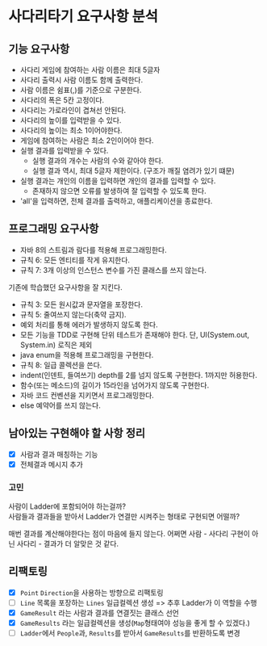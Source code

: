 # 사다리타기 요구사항 분석

## 기능 요구사항

- 사다리 게임에 참여하는 사람 이름은 최대 5글자
- 사다리 출력시 사람 이름도 함께 출력한다.
- 사람 이름은 쉼표(,)를 기준으로 구분한다.
- 사다리의 폭은 5칸 고정이다.
- 사다리는 가로라인이 겹쳐선 안된다.
- 사다리의 높이를 입력받을 수 있다.
- 사다리의 높이는 최소 1이어야한다.
- 게임에 참여하는 사람은 최소 2인이어야 한다.
- 실행 결과를 입력받을 수 있다.
  - 실행 결과의 개수는 사람의 수와 같아야 한다.
  - 실행 결과 역시, 최대 5글자 제한이다. (구조가 깨질 염려가 있기 떄문)
- 실행 결과는 개인의 이름을 입력하면 개인의 결과를 입력할 수 있다.
  - 존재하지 않으면 오류를 발생하여 잘 입력할 수 있도록 한다.
- 'all'을 입력하면, 전체 결과를 출력하고, 애플리케이션을 종료한다.

## 프로그래밍 요구사항

- 자바 8의 스트림과 람다를 적용해 프로그래밍한다.
- 규칙 6: 모든 엔티티를 작게 유지한다.
- 규칙 7: 3개 이상의 인스턴스 변수를 가진 클래스를 쓰지 않는다.

기존에 학습했던 요구사항을 잘 지킨다.

- 규칙 3: 모든 원시값과 문자열을 포장한다.
- 규칙 5: 줄여쓰지 않는다(축약 금지).
- 예외 처리를 통해 에러가 발생하지 않도록 한다.
- 모든 기능을 TDD로 구현해 단위 테스트가 존재해야 한다. 단, UI(System.out, System.in) 로직은 제외
- java enum을 적용해 프로그래밍을 구현한다.
- 규칙 8: 일급 콜렉션을 쓴다.
- indent(인덴트, 들여쓰기) depth를 2를 넘지 않도록 구현한다. 1까지만 허용한다.
- 함수(또는 메소드)의 길이가 15라인을 넘어가지 않도록 구현한다.
- 자바 코드 컨벤션을 지키면서 프로그래밍한다.
- else 예약어를 쓰지 않는다.

## 남아있는 구현해야 할 사항 정리

- [x] 사람과 결과 매칭하는 기능
- [x] 전체결과 메시지 추가

### 고민

사람이 Ladder에 포함되어야 하는걸까?  
사람들과 결과들을 받아서 Ladder가 연결만 시켜주는 형태로 구현되면 어떨까?

매번 결과를 계산해야한다는 점이 마음에 들지 않는다. 어쩌면 사람 - 사다리 구현이 아닌 사다리 - 결과가 더 알맞은 것 같다.

## 리팩토링

- [x] `Point` `Direction`을 사용하는 방향으로 리팩토링
- [ ] `Line` 목록을 포장하는 `Lines` 일급컬렉션 생성 => 추후 Ladder가 이 역할을 수행
- [x] `GameResult` 라는 사람과 결과를 연결짓는 클래스 선언
- [x] `GameResults` 라는 일급컬렉션을 생성(`Map`형태여야 성능을 좋게 할 수 있겠다.)
- [ ] `Ladder`에서 `People`과, `Results`를 받아서 `GameResults`를 반환하도록 변경
